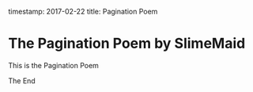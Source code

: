 timestamp: 2017-02-22
title: Pagination Poem

# The Pagination Poem by SlimeMaid

This is the Pagination Poem

The End
